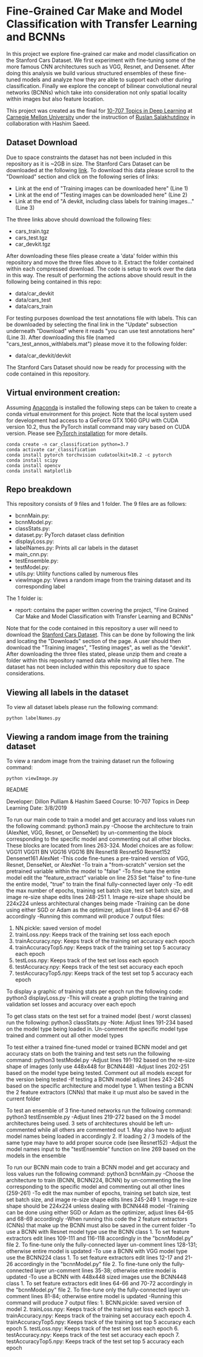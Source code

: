 # Fine-Grained Car Make and Model Classification with Transfer Learning and BCNNs
In this project we explore fine-grained car make and model classification on the Stanford Cars Dataset. We first experiment with fine-tuning some of the more famous CNN architectures such as VGG, Resnet, and Densenet. After doing this analysis we build various structured ensembles of these fine-tuned models and analyze how they are able to support each other during classification. Finally we explore the concept of bilinear convolutional neural networks (BCNNs) which take into consideration not only spatial locality within images but also feature location.

This project was created as the final for [10-707 Topics in Deep Learning](https://deeplearning-cmu-10707.github.io/) at [Carnegie Mellon University](https://www.cmu.edu/) under the instruction of [Ruslan Salakhutdinov](https://www.cs.cmu.edu/~rsalakhu/) in collaboration with Hashim Saeed.  

## Dataset Download
Due to space constraints the dataset has not been included in this repository as it is ~2GB in size. The Stanford Cars Dataset can be downloaded at the following [link](https://ai.stanford.edu/~jkrause/cars/car_dataset.html). To download this data please scroll to the "Download" section and click on the following series of links:
* Link at the end of "Training images can be downloaded here" (Line 1)
* Link at the end of "Testing images can be downloaded here" (Line 2)
* Link at the end of "A devkit, including class labels for training images..." (Line 3)

The three links above should download the following files:
* cars_train.tgz
* cars_test.tgz
* car_devkit.tgz

After downloading these files please create a 'data' folder within this repository and move the three files above to it. Extract the folder contained within each compressed download. The code is setup to work over the data in this way. The result of performing the actions above should result in the following being contained in this repo:
* data/car_devkit
* data/cars_test
* data/cars_train

For testing purposes download the test annotations file with labels. This can be downloaded by selecting the final link in the "Update" subsection underneath "Download" where it reads "you can use test annotations here" (Line 3). After downloading this file (named "cars_test_annos_withlabels.mat") please move it to the following folder:
* data/car_devkit/devkit

The Stanford Cars Dataset should now be ready for processing with the code contained in this repository.


## Virtual environment creation:
Assuming [Anaconda](https://www.anaconda.com/) is installed the following steps can be taken to create a conda virtual environment for this project. Note that the local system used for development had access to a GeForce GTX 1060 GPU with CUDA version 10.2, thus the PyTorch install command may vary based on CUDA version. Please see [PyTorch installation](https://pytorch.org/) for more details.
```
conda create -n car_classification python=3.7
conda activate car_classification
conda install pytorch torchvision cudatoolkit=10.2 -c pytorch
conda install scipy
conda install opencv
conda install matplotlib
```

## Repo breakdown
This repository consists of 9 files and 1 folder. The 9 files are as follows:
* bcnnMain.py:
* bcnnModel.py:
* classStats.py:
* dataset.py: PyTorch dataset class definition
* displayLoss.py:
* labelNames.py: Prints all car labels in the dataset
* main_cnn.py:
* testEnsemble.py:
* testModel.py:
* utils.py: Utility functions called by numerous files
* viewImage.py: Views a random image from the training dataset and its corresponding label

The 1 folder is:
* report: contains the paper written covering the project, "Fine Grained Car Make and Model Classification with Transfer Learning and BCNNs"

Note that for the code contained in this repository a user will need to download the [Stanford Cars Dataset](https://ai.stanford.edu/~jkrause/cars/car_dataset.html). This can be done by following the link and locating the "Downloads" section of the page. A user should then download the "Training images", "Testing images", as well as the "devkit". After downloading the three files stated, please unzip them and create a folder within this repository named data while moving all files here. The dataset has not been included within this repository due to space considerations.    

## Viewing all labels in the dataset
To view all dataset labels please run the following command:
```
python labelNames.py
```

## Viewing a random image from the training dataset
To view a random image from the training dataset run the following command:
```
python viewImage.py
```


README

Developer: Dillon Pulliam & Hashim Saeed
Course: 10-707 Topics in Deep Learning
Date: 3/8/2019

To run our main code to train a model and get accuracy and loss values run the following command:
  python3 main.py
  -Choose the architecture to train (AlexNet, VGG, Resnet, or DenseNet) by un-commenting the
  block corresponding to the specific model and commenting out all other blocks. These blocks
  are located from lines 263-324. Model choices are as follow:
    VGG11
    VGG11 BN
    VGG16
    VGG16 BN
    Resnet18
    Resnet50
    Resnet152
    Densenet161
    AlexNet
  -This code fine-tunes a pre-trained version of VGG, Resnet, DenseNet, or AlexNet
  -To train a "from-scratch" version set the pretrained variable within the model to "false"
  -To fine-tune the entire model edit the "feature_extract" variable on line 253
    Set "false" to fine-tune the entire model, "true" to train the final fully-connected layer only
  -To edit the max number of epochs, training set batch size, test set batch size, and image
  re-size shape edits lines 248-251
    1. Image re-size shape should be 224x224 unless architectural changes being made
  -Training can be done using either SGD or Adam as the optimizer, adjust lines 63-64 and 67-68
  accordingly
  -Running this command will produce 7 output files:
  1. NN.pickle: saved version of model
  2. trainLoss.npy: Keeps track of the training set loss each epoch
  3. trainAccuracy.npy: Keeps track of the training set accuracy each epoch
  4. trainAccuracyTop5.npy: Keeps track of the training set top 5 accuracy each epoch
  5. testLoss.npy: Keeps track of the test set loss each epoch
  6. testAccuracy.npy: Keeps track of the test set accuracy each epoch
  7. testAccuracyTop5.npy: Keeps track of the test set top 5 accuracy each epoch

To display a graphic of training stats per epoch run the following code:
  python3 displayLoss.py
  -This will create a graph plotting the training and validation set losses and accuracy over each epoch

To get class stats on the test set for a trained model (best / worst classes) run the following:
  python3 classStats.py
  -Note: Adjust lines 191-234 based on the model type being loaded in. Un-comment the specific model
  type trained and comment out all other model types

To test either a trained fine-tuned model or trained BCNN model and get accuracy stats
on both the training and test sets run the following command:
  python3 testModel.py
  -Adjust lines 191-192 based on the re-size shape of images (only use 448x448 for BCNN448)
  -Adjust lines 202-251 based on the model type being tested. Comment out all models except for the
  version being tested
  -If testing a BCNN model adjust lines 243-245 based on the specific architecture and model type
    1. When testing a BCNN the 2 feature extractors (CNNs) that make it up must also be saved in
    the current folder

To test an ensemble of 3 fine-tuned networks run the following command:
  python3 testEnsemble.py
  -Adjust lines 219-272 based on the 3 model architectures being used. 3 sets of architectures
  should be left un-commented while all others are commented out
    1. May also have to adjust model names being loaded in accordingly
    2. If loading 2 / 3 models of the same type may have to add proper source code (see Resnet152)
  -Adjust the model names input to the "testEnsemble" function on line 269 based on the models
  in the ensemble

To run our BCNN main code to train a BCNN model and get accuracy and loss values run the following command:
  python3 bcnnMain.py
  -Choose the architecture to train (BCNN, BCNN224, BCNN) by un-commenting the
  line corresponding to the specific model and commenting out all other lines (259-261)
  -To edit the max number of epochs, training set batch size, test set batch size, and image
  re-size shape edits lines 245-249
    1. Image re-size shape should be 224x224 unless dealing with BCNN448 model
  -Training can be done using either SGD or Adam as the optimizer, adjust lines 64-65 and 68-69
  accordingly
  -When running this code the 2 feature extractors (CNNs) that make up the BCNN must also be saved in
  the current folder
  -To use a BCNN with Resnet model type use the BCNN class
    1. To set feature extractors edit lines 109-111 and 116-118 accordingly in the "bcnnModel.py" file
    2. To fine-tune only the fully-connected layer un-comment lines 128-131; otherwise entire model is updated
  -To use a BCNN with VGG model type use the BCNN224 class
    1. To set feature extractors edit lines 12-17 and 21-26 accordingly in the "bcnnModel.py" file
    2. To fine-tune only the fully-connected layer un-comment lines 35-38; otherwise entire model is updated
  -To use a BCNN with 448x448 sized images use the BCNN448 class
    1. To set feature extractors edit lines 64-66 and 70-72 accordingly in the "bcnnModel.py" file
    2. To fine-tune only the fully-connected layer un-comment lines 81-84; otherwise entire model is updated
  -Running this command will produce 7 output files:
    1. BCNN.pickle: saved version of model
    2. trainLoss.npy: Keeps track of the training set loss each epoch
    3. trainAccuracy.npy: Keeps track of the training set accuracy each epoch
    4. trainAccuracyTop5.npy: Keeps track of the training set top 5 accuracy each epoch
    5. testLoss.npy: Keeps track of the test set loss each epoch
    6. testAccuracy.npy: Keeps track of the test set accuracy each epoch
    7. testAccuracyTop5.npy: Keeps track of the test set top 5 accuracy each epoch
